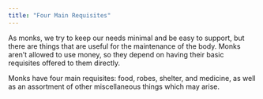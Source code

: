 ```yaml
---
title: "Four Main Requisites"
---
```


As monks, we try to keep our needs minimal and be easy to support, but there are things that are useful for the maintenance of the body. Monks aren’t allowed to use money, so they depend on having their basic requisites offered to them directly.

Monks have four main requisites: food, robes, shelter, and medicine, as well as an assortment of other miscellaneous things which may arise.
